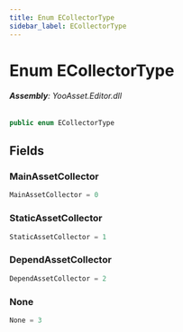 ```yaml
---
title: Enum ECollectorType
sidebar_label: ECollectorType
---
```

# Enum ECollectorType


###### **Assembly**: YooAsset.Editor.dll

```csharp title="Declaration"
public enum ECollectorType
```
## Fields
### MainAssetCollector


```csharp title="Declaration"
MainAssetCollector = 0
```
### StaticAssetCollector


```csharp title="Declaration"
StaticAssetCollector = 1
```
### DependAssetCollector


```csharp title="Declaration"
DependAssetCollector = 2
```
### None


```csharp title="Declaration"
None = 3
```
